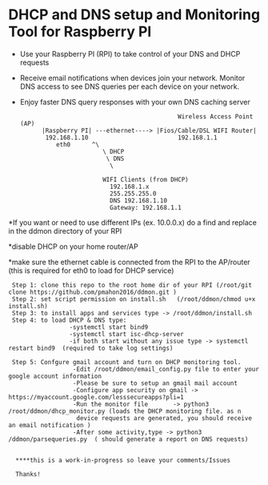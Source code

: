 # DHCP and DNS setup and Monitoring Tool for Raspberry PI
- Use your Raspberry PI (RPI) to take control of your DNS and DHCP requests
- Receive email notifications when devices join your network. Monitor DNS access to see DNS queries per each device on your       network. 
- Enjoy faster DNS query responses with your own DNS caching server
 

                                                  Wireless Access Point (AP)     
            |Raspberry PI| ---ethernet----> |Fios/Cable/DSL WIFI Router|
             192.168.1.10                         192.168.1.1
                eth0      ^\
                             \ DHCP
                              \ DNS
                               \
                               
                             WIFI Clients (from DHCP)
                               192.168.1.x
                               255.255.255.0
                               DNS 192.168.1.10
                               Gateway: 192.168.1.1
                               
*If you want or need to use different IPs (ex. 10.0.0.x) do a find and replace in the ddmon directory of your RPI

*disable DHCP on your home router/AP

*make sure the ethernet cable is connected from the RPI to the AP/router  (this is required for eth0 to load for DHCP service)

     Step 1: clone this repo to the root home dir of your RPI (/root/git clone https://github.com/pmahon2016/ddmon.git )
     Step 2: set script permission on install.sh   (/root/ddmon/chmod u+x install.sh)
     Step 3: to install apps and services type -> /root/ddmon/install.sh
     Step 4: to load DHCP & DNS type:
                     -systemctl start bind9
                     -systemctl start isc-dhcp-server
                     -if both start without any issue type -> systemctl restart bind9  (required to take log settings)
                     
     Step 5: Confgure gmail account and turn on DHCP monitoring tool. 
                      -Edit /root/ddmon/email_config.py file to enter your google account information
                      -Please be sure to setup an gmail mail account 
                      -Configure app security on gmail -> https://myaccount.google.com/lesssecureapps?pli=1
                      -Run the monitor file       -> python3 /root/ddmon/dhcp_monitor.py (loads the DHCP monitoring file. as n 
                       device requests are generated, you should receive an email notification )
                      -After some activity,type -> python3 /ddmon/parsequeries.py  ( should generate a report on DNS requests)
     
    
      ****this is a work-in-progress so leave your comments/Issues 
      
      Thanks!
